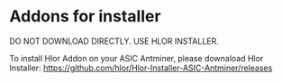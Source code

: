 # Addons for installer
DO NOT DOWNLOAD DIRECTLY. USE HLOR INSTALLER.

To install Hlor Addon on your ASIC Antminer, please downaload Hlor Installer:
https://github.com/hlor/Hlor-Installer-ASIC-Antminer/releases
